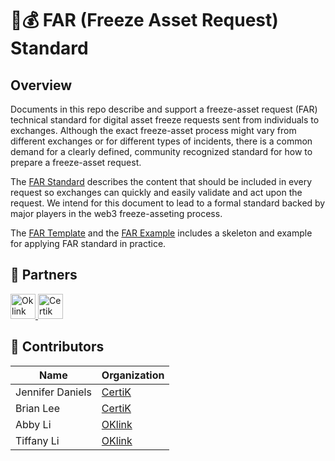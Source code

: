 # 🧊💰 FAR (Freeze Asset Request) Standard

## Overview

Documents in this repo describe and support a freeze-asset request (FAR) technical standard for digital asset freeze requests sent from individuals to exchanges.  Although the exact freeze-asset process might vary from different exchanges or for different types of incidents, there is a common demand for a clearly defined, community recognized standard for how to prepare a freeze-asset request.

The [FAR Standard](FAR_standard.pdf) describes the content that should be included in every request so exchanges can quickly and easily validate and act upon the request.  We intend for this document to lead to a formal standard backed by major players in the web3 freeze-asseting process.  

The [FAR Template](FAR_template.pdf) and the [FAR Example](FAR_example.pdf) includes a skeleton and example for applying FAR standard in practice.

## 🤝 Partners

<a href="https://www.oklink.com/">
<picture height="40px">
  <img src="https://github.com/CertiKProject/FAR/assets/87741207/d95fad8d-362d-4af2-b99b-ed07163e00f2" height="40px" alt="Oklink" />
</picture>
</a>

<a href="https://www.certik.com/">
<picture height="40px">
  <img src="https://github.com/CertiKProject/FAR/assets/87741207/8c771fb6-7fb8-444b-aa47-9519e8658fd1" height="40px" alt="Certik" />
</picture>
</a>

## 💖 Contributors

| Name        | Organization |
| ----------- | -----------  |
| Jennifer Daniels   | [CertiK](https://www.certik.com/)         |
| Brian Lee      | [CertiK](https://www.certik.com/)        |
| Abby Li   | [OKlink](https://www.oklink.com/)         |
| Tiffany Li   | [OKlink](https://www.oklink.com/)         |
